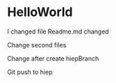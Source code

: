 # HelloWorld
I changed file Readme.md
changed

Change second files

Change after create hiepBranch

Git push to hiep




